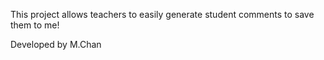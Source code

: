 This project allows teachers to easily generate student comments to save them to me!

Developed by M.Chan
